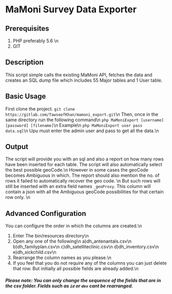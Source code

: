 # MaMoni Survey Data Exporter

## Prerequisites
1) PHP preferably 5.6 \n
2) GIT

## Description
This script simple calls the existing MaMoni API, fetches the data and creates an SQL dump file which includes 55 Major tables and 1 User table.

## Basic Usage
First clone the project.
`git clone https://gitlab.com/TawseefKhan/mamoni_export.git`\n
Then, once in the same directory run the following command\n
`php MaMoniExport [username] [password] [filename]`\n
Example\n
`php MaMoniExport user pass data.sql`\n
Upu must enter the admin user and pass to get all the data.\n

## Output
The script will provide you with an sql and also a report on how many rows have been inserted for each table. The script will also automatically select the best possible geoCode.\n
However in some cases the geoCode becomes Ambiguous in which. The report should also mention the no. of rows it failed to automatically recover the geo code. \n
But such rows will still be inserted with an extra field names `_geoProxy`. This column will contain a json with all the Ambiguous geoCode possibilities for that certain row only. \n

## Advanced Configuration
You can configure the order in which the columns are created.\n
1) Enter The bin/resources directory\n
2) Open any one of the following\n
    a)dh_antenantals.csv\n
    b)dh_familyplan.csv\n
    c)dh_satelliteclinic.csv\n
    d)dh_inventory.csv\n
    e)dh_sickchild.csv\n
3) Rearrange the column names as you please.\n
4) If you feel that you do not require any of the columns you can just delete that row. But initially all possible fields are already added.\n

##### Please note: You can only change the sequence of the fields that are in the csv folder. Fields such as `id` or `dev` cant be rearranged. 